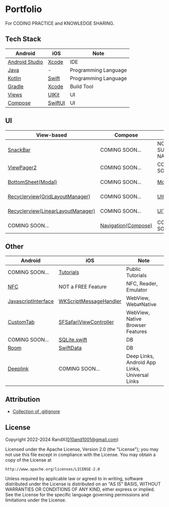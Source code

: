 # Portfolio

For CODING PRACTICE and KNOWLEDGE SHARING.

## Tech Stack

| Android                                                                         | iOS                                                       | Note                 |
|---------------------------------------------------------------------------------|-----------------------------------------------------------|----------------------|
| [Android Studio](https://developer.android.com/studio)                          | [Xcode](https://developer.apple.com/xcode/resources/)     | IDE                  |
| [Java](https://en.wikipedia.org/wiki/Java_(programming_language))               | -                                            | Programming Language |
| [Kotlin](https://kotlinlang.org/docs/getting-started.html)                      | [Swift](https://www.swift.org/about/)                     | Programming Language |
| [Gradle](https://gradle.org/)                                                   | [Xcode](https://developer.apple.com/xcode/resources/)     | Build Tool           |
| [Views](https://developer.android.com/develop/ui/views/layout/declaring-layout) | [UIKit](https://developer.apple.com/documentation/uikit/) | UI                   |
| [Compose](https://developer.android.com/jetpack/compose)                        | [SwiftUI](https://developer.apple.com/xcode/swiftui/)     | UI                   |

## UI

| View-based                                                  | Compose                                             | UIKit                                      | SwiftUI                                  |
|-------------------------------------------------------------|-----------------------------------------------------|--------------------------------------------|------------------------------------------|
| [SnackBar](/Android/SnackBar/)                              | COMING SOON...                                      | NOT SUPPORTED NATIVELY                     | NOT SUPPORTED NATIVELY                   |
| [ViewPager2](/Android/ViewPager2/)                          | COMING SOON...                                      | COMING SOON...                             | COMING SOON...                           |
| [BottomSheet(Modal)](/Android/BottomSheet/)                 | COMING SOON...                                      | [Modal](/iOS/Modal/)                       | COMING SOON...                           |
| [Recyclerview(GridLayoutManager)](/Android/RecyclerView/)   | COMING SOON...                                      | [UICollectionView](/iOS/UICollectionView/) | COMING SOON...                           |
| [Recyclerview(LinearLayoutManager)](/Android/RecyclerView/) | COMING SOON...                                      | [UITableView](/iOS/UITableView/)           | COMING SOON...                           |
| COMING SOON...                                              | [Navigation(Compose)](/Android/Navigation4Compose/) | COMING SOON...                             | [NavigationStack](/iOS/NavigationStack/) |

## Other

| Android                                              | iOS                                                    | Note                             |
|------------------------------------------------------|--------------------------------------------------------|----------------------------------|
| COMING SOON...                                       | [Tutorials](/iOS/Tutorials/)                           | Public Tutorials                 |
| [NFC](/Android/NFC/)                                 | NOT a FREE Feature                                     | NFC, Reader, Emulator            |
| [JavascriptInterface](/Android/JavascriptInterface/) | [WKScriptMessageHandler](/iOS/WKScriptMessageHandler/) | WebView, Web⇄Native              |
| [CustomTab](/Android/CustomTab/)                     | [SFSafariViewController](/iOS/SFSafariViewController/) | WebView, Native Browser Features |
| COMING SOON...                                       | [SQLite.swift](/iOS/SQLiteSwift/)                      | DB                               |
| [Room](/Android/Room/)                               | [SwiftData](/iOS/SwiftD0ta/)                           | DB                               |
| [Deeplink](/Android/Deeplink/)                       | COMING SOON...                                         | Deep Links, Android App Links, Universal Links |

## Attribution

- [Collection of .gitignore](https://github.com/github/gitignore)

## License

Copyright 2022-2024 RandX(<010and1001@gmail.com>)

Licensed under the Apache License, Version 2.0 (the "License");
you may not use this file except in compliance with the License.
You may obtain a copy of the License at

    http://www.apache.org/licenses/LICENSE-2.0

Unless required by applicable law or agreed to in writing, software
distributed under the License is distributed on an "AS IS" BASIS,
WITHOUT WARRANTIES OR CONDITIONS OF ANY KIND, either express or implied.
See the License for the specific language governing permissions and
limitations under the License.
